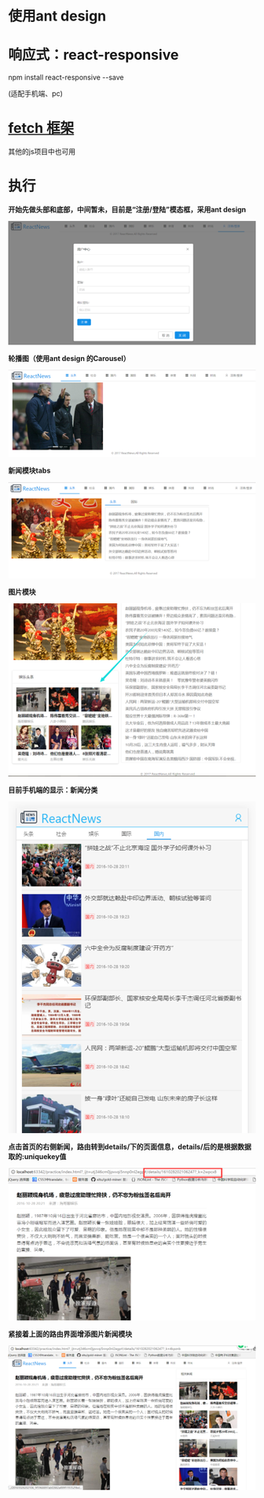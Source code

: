 # 使用ant design

# 响应式：react-responsive

 npm install react-responsive --save

(适配手机端、pc)

# [fetch 框架](https://github.com/github/fetch)  

其他的js项目中也可用

# 执行

**开始先做头部和底部，中间暂未，目前是“注册/登陆”模态框，采用ant design**

<img src="READMEpictures/register.png">

**轮播图（使用ant design 的Carousel）**

<img src="READMEpictures/Carousel.png"/>

**新闻模块tabs**

<img src="READMEpictures/news_tab.png"/>

**图片模块**

<img src="READMEpictures/images.png"/>

**目前手机端的显示：新闻分类**

<img src="READMEpictures/mobileNews.png"/>

**点击首页的右侧新闻，路由转到details/下的页面信息，details/后的是根据数据取的:uniquekey值**

<img src="READMEpictures/news_block_router.png"/>

**紧接着上面的路由界面增添图片新闻模块**

<img src="READMEpictures/news_image_router.png"/>